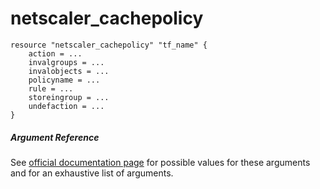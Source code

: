 # netscaler_cachepolicy

```
resource "netscaler_cachepolicy" "tf_name" {
    action = ...
    invalgroups = ...
    invalobjects = ...
    policyname = ...
    rule = ...
    storeingroup = ...
    undefaction = ...
}
```

##### Argument Reference

See [official documentation page](https://developer-docs.citrix.com/projects/netscaler-nitro-api/en/11.0/configuration/integrated-caching/cachepolicy/cachepolicy/) for possible values for these arguments and for an exhaustive list of arguments.

